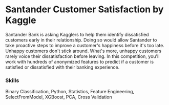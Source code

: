 # Santander Customer Satisfaction by Kaggle
Santander Bank is asking Kagglers to help them identify dissatisfied customers early in their relationship. Doing so would allow Santander to take proactive steps to improve a customer's happiness before it's too late.
Unhappy customers don't stick around. What's more, unhappy customers rarely voice their dissatisfaction before leaving.
In this competition, you'll work with hundreds of anonymized features to predict if a customer is satisfied or dissatisfied with their banking experience.

### Skills
Binary Classification, Python, Statistics, Feature Engineering, SelectFromModel, XGBoost, PCA, Cross Validation

